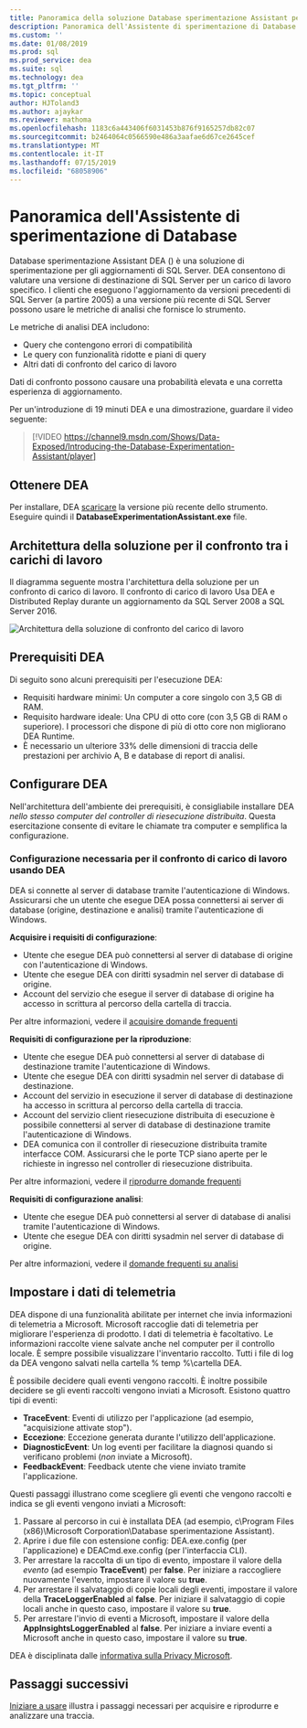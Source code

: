 ```yaml
---
title: Panoramica della soluzione Database sperimentazione Assistant per SQL Server viene aggiornato
description: Panoramica dell'Assistente di sperimentazione di Database
ms.custom: ''
ms.date: 01/08/2019
ms.prod: sql
ms.prod_service: dea
ms.suite: sql
ms.technology: dea
ms.tgt_pltfrm: ''
ms.topic: conceptual
author: HJToland3
ms.author: ajaykar
ms.reviewer: mathoma
ms.openlocfilehash: 1183c6a443406f6031453b876f9165257db82c07
ms.sourcegitcommit: b2464064c0566590e486a3aafae6d67ce2645cef
ms.translationtype: MT
ms.contentlocale: it-IT
ms.lasthandoff: 07/15/2019
ms.locfileid: "68058906"
---
```

# <a name="overview-of-database-experimentation-assistant"></a>Panoramica dell'Assistente di sperimentazione di Database

Database sperimentazione Assistant DEA () è una soluzione di sperimentazione per gli aggiornamenti di SQL Server. DEA consentono di valutare una versione di destinazione di SQL Server per un carico di lavoro specifico. I clienti che eseguono l'aggiornamento da versioni precedenti di SQL Server (a partire 2005) a una versione più recente di SQL Server possono usare le metriche di analisi che fornisce lo strumento. 

Le metriche di analisi DEA includono:
- Query che contengono errori di compatibilità
- Le query con funzionalità ridotte e piani di query
- Altri dati di confronto del carico di lavoro

Dati di confronto possono causare una probabilità elevata e una corretta esperienza di aggiornamento.

Per un'introduzione di 19 minuti DEA e una dimostrazione, guardare il video seguente:

> [!VIDEO https://channel9.msdn.com/Shows/Data-Exposed/Introducing-the-Database-Experimentation-Assistant/player]

## <a name="get-dea"></a>Ottenere DEA

Per installare, DEA [scaricare](https://www.microsoft.com/download/details.aspx?id=54090) la versione più recente dello strumento. Eseguire quindi il **DatabaseExperimentationAssistant.exe** file.

## <a name="solution-architecture-for-comparing-workloads"></a>Architettura della soluzione per il confronto tra i carichi di lavoro

Il diagramma seguente mostra l'architettura della soluzione per un confronto di carico di lavoro. Il confronto di carico di lavoro Usa DEA e Distributed Replay durante un aggiornamento da SQL Server 2008 a SQL Server 2016.

![Architettura della soluzione di confronto del carico di lavoro](./media/database-experimentation-assistant-overview/dea-overview-compare-solution-architecture.png)

## <a name="dea-prerequisites"></a>Prerequisiti DEA

Di seguito sono alcuni prerequisiti per l'esecuzione DEA:
- Requisiti hardware minimi: Un computer a core singolo con 3,5 GB di RAM.
- Requisito hardware ideale: Una CPU di otto core (con 3,5 GB di RAM o superiore). I processori che dispone di più di otto core non migliorano DEA Runtime.
- È necessario un ulteriore 33% delle dimensioni di traccia delle prestazioni per archivio A, B e database di report di analisi.

## <a name="configure-dea"></a>Configurare DEA

Nell'architettura dell'ambiente dei prerequisiti, è consigliabile installare DEA *nello stesso computer del controller di riesecuzione distribuita*. Questa esercitazione consente di evitare le chiamate tra computer e semplifica la configurazione.

### <a name="required-configuration-for-workload-comparison-by-using-dea"></a>Configurazione necessaria per il confronto di carico di lavoro usando DEA

DEA si connette al server di database tramite l'autenticazione di Windows. Assicurarsi che un utente che esegue DEA possa connettersi ai server di database (origine, destinazione e analisi) tramite l'autenticazione di Windows.

**Acquisire i requisiti di configurazione**:

*   Utente che esegue DEA può connettersi al server di database di origine con l'autenticazione di Windows.
*   Utente che esegue DEA con diritti sysadmin nel server di database di origine.
*   Account del servizio che esegue il server di database di origine ha accesso in scrittura al percorso della cartella di traccia.

Per altre informazioni, vedere il [acquisire domande frequenti](database-experimentation-assistant-capture-trace.md#frequently-asked-questions-about-trace-capture)

**Requisiti di configurazione per la riproduzione**: 

*   Utente che esegue DEA può connettersi al server di database di destinazione tramite l'autenticazione di Windows.
*   Utente che esegue DEA con diritti sysadmin nel server di database di destinazione.
*   Account del servizio in esecuzione il server di database di destinazione ha accesso in scrittura al percorso della cartella di traccia.
*   Account del servizio client riesecuzione distribuita di esecuzione è possibile connettersi al server di database di destinazione tramite l'autenticazione di Windows.
*   DEA comunica con il controller di riesecuzione distribuita tramite interfacce COM. Assicurarsi che le porte TCP siano aperte per le richieste in ingresso nel controller di riesecuzione distribuita.

Per altre informazioni, vedere il [riprodurre domande frequenti](database-experimentation-assistant-replay-trace.md#frequently-asked-questions-about-trace-replay)

**Requisiti di configurazione analisi**: 

*   Utente che esegue DEA può connettersi al server di database di analisi tramite l'autenticazione di Windows.
*   Utente che esegue DEA con diritti sysadmin nel server di database di origine.

Per altre informazioni, vedere il [domande frequenti su analisi](database-experimentation-assistant-create-report.md#frequently-asked-questions-about-analysis-reports)

## <a name="set-up-telemetry"></a>Impostare i dati di telemetria

DEA dispone di una funzionalità abilitate per internet che invia informazioni di telemetria a Microsoft. Microsoft raccoglie dati di telemetria per migliorare l'esperienza di prodotto. I dati di telemetria è facoltativo. Le informazioni raccolte viene salvate anche nel computer per il controllo locale. È sempre possibile visualizzare l'inventario raccolto. Tutti i file di log da DEA vengono salvati nella cartella % temp %\\cartella DEA.

È possibile decidere quali eventi vengono raccolti. È inoltre possibile decidere se gli eventi raccolti vengono inviati a Microsoft. Esistono quattro tipi di eventi:

*   **TraceEvent**: Eventi di utilizzo per l'applicazione (ad esempio, "acquisizione attivate stop").
*   **Eccezione**: Eccezione generata durante l'utilizzo dell'applicazione.
*   **DiagnosticEvent**: Un log eventi per facilitare la diagnosi quando si verificano problemi (*non* inviate a Microsoft).
*   **FeedbackEvent**: Feedback utente che viene inviato tramite l'applicazione.

Questi passaggi illustrano come scegliere gli eventi che vengono raccolti e indica se gli eventi vengono inviati a Microsoft:

1.  Passare al percorso in cui è installata DEA (ad esempio, c\\Program Files (x86)\\Microsoft Corporation\\Database sperimentazione Assistant).
2.  Aprire i due file con estensione config: DEA.exe.config (per l'applicazione) e DEACmd.exe.config (per l'interfaccia CLI).
3.  Per arrestare la raccolta di un tipo di evento, impostare il valore della *evento* (ad esempio **TraceEvent**) per **false**. Per iniziare a raccogliere nuovamente l'evento, impostare il valore su **true**.
4.  Per arrestare il salvataggio di copie locali degli eventi, impostare il valore della **TraceLoggerEnabled** al **false**. Per iniziare il salvataggio di copie locali anche in questo caso, impostare il valore su **true**.
5.  Per arrestare l'invio di eventi a Microsoft, impostare il valore della **AppInsightsLoggerEnabled** al **false**. Per iniziare a inviare eventi a Microsoft anche in questo caso, impostare il valore su **true**.

DEA è disciplinata dalle [informativa sulla Privacy Microsoft](https://aka.ms/dea-privacy).

## <a name="next-steps"></a>Passaggi successivi

[Iniziare a usare](database-experimentation-assistant-get-started.md) illustra i passaggi necessari per acquisire e riprodurre e analizzare una traccia.
